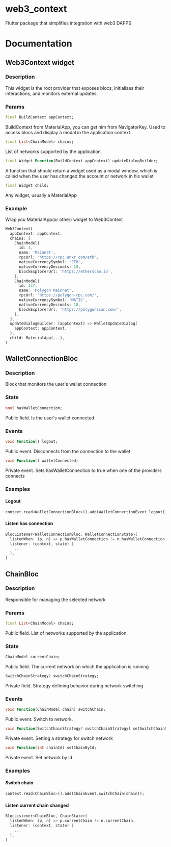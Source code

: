 # web3_context

Flutter package that simplifies integration with web3 DAPPS

# Documentation

## Web3Context widget

### Description

This widget is the root provider that exposes blocs, initializes their interactions, and monitors external updates.

### Params

```dart
final BuildContext appContext;
```
BuildContext from MaterialApp, you can get him from NavigatorKey. Used to access blocs and display a modal in the application context.
<br/>
```dart
final List<ChainModel> chains;
```
List of networks supported by the application.

```dart
final Widget Function(BuildContext appContext) updateDialogBuilder;
```
A function that should return a widget used as a modal window, which is called when the user has changed the account or network in his wallet

```dart
final Widget child;
```
Any widget, usually a MaterialApp

### Example

Wrap you MaterialApp(or other) widget to Web3Context

```dart
Web3Context(
  appContext: appContext,
  chains: [
    ChainModel(
      id: 1,
      name: 'Mainnet',
      rpcUrl: 'https://rpc.ankr.com/eth',
      nativeCurrencySymbol: 'ETH',
      nativeCurrencyDecimals: 18,
      blockExplorerUrl: 'https://etherscan.io',
    ),
    ChainModel(
      id: 137,
      name: 'Polygon Mainnet',
      rpcUrl: 'https://polygon-rpc.com/',
      nativeCurrencySymbol: 'MATIC',
      nativeCurrencyDecimals: 18,
      blockExplorerUrl: 'https://polygonscan.com/',
    ),
  ],
  updateDialogBuilder: (appContext) => WalletUpdateDialog(
    appContext: appContext,
  ),
  child: MaterialApp(...),
)
```

## WalletConnectionBloc

### Description

Block that monitors the user's wallet connection

### State

```dart
bool hasWalletConnection;
```
Public field. Is the user's wallet connected

### Events

```dart
void Function() logout;
```
Public event. Disconnects from the connection to the wallet

```dart
void Function() walletConnected;
```
Private event. Sets hasWalletConnection to true when one of the providers connects

### Examples

#### Logout

```dart
context.read<WalletConnectionBloc>().add(WalletConnectionEvent.logout());
```

#### Listen has connection

```dart
BlocListener<WalletConnectionBloc, WalletConnectionState>(
  listenWhen: (p, n) => p.hasWalletConnection != n.hasWalletConnection,
  listener: (context, state) {
    ...
  },
)
```

## ChainBloc

### Description

Responsible for managing the selected network

### Params

```dart
final List<ChainModel> chains;
```
Public field. List of networks supported by the application.

### State

```dart
ChainModel currentChain;
```
Public field. The current network on which the application is running

```dart
SwitchChainStrategy? switchChainStrategy;
```
Private field. Strategy defining behavior during network switching

### Events

```dart
void Function(ChainModel chain) switchChain;
```
Public event. Switch to network. 

```dart
void Function(SwitchChainStrategy? switchChainStrategy) setSwitchChainStrategy;
```
Private event. Setting a strategy for switch network 


```dart
void Function(int chainId) setChainById;
```
Private event. Set network by id

### Examples

#### Switch chain

```dart
context.read<ChainBloc>().add(ChainEvent.switchChain(chain));
```

#### Listen current chain changed

```dart
BlocListener<ChainBloc, ChainState>(
  listenWhen: (p, n) => p.currentChain != n.currentChain,
  listener: (context, state) {
    ...
  },
)
```

